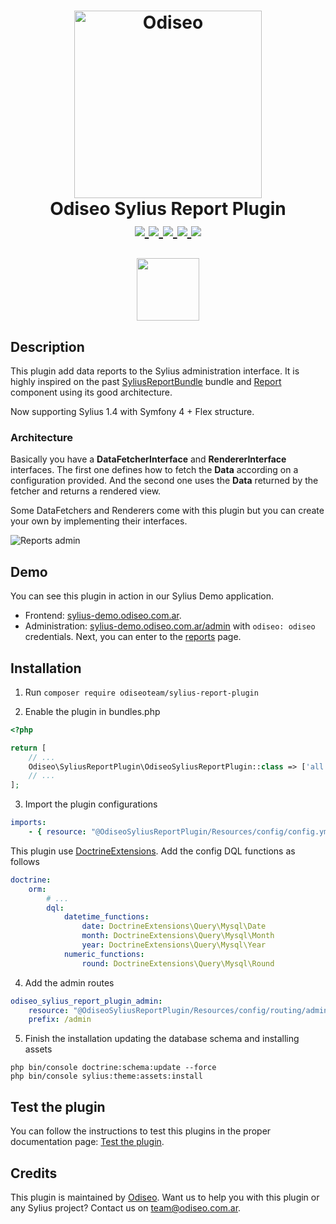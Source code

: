 <h1 align="center">
    <a href="https://odiseo.com.ar/" target="_blank" title="Odiseo">
        <img src="https://github.com/odiseoteam/SyliusReportPlugin/blob/master/logo_odiseo.png" alt="Odiseo" width="300px" />
    </a>
    <br />
    Odiseo Sylius Report Plugin
    <br />
    <a href="https://packagist.org/packages/odiseoteam/sylius-report-plugin" title="License" target="_blank">
        <img src="https://img.shields.io/packagist/l/odiseoteam/sylius-report-plugin.svg" />
    </a>
    <a href="https://packagist.org/packages/odiseoteam/sylius-report-plugin" title="Version" target="_blank">
        <img src="https://img.shields.io/packagist/v/odiseoteam/sylius-report-plugin.svg" />
    </a>
    <a href="http://travis-ci.org/odiseoteam/SyliusReportPlugin" title="Build status" target="_blank">
        <img src="https://img.shields.io/travis/odiseoteam/SyliusReportPlugin/master.svg" />
    </a>
    <a href="https://scrutinizer-ci.com/g/odiseoteam/SyliusReportPlugin/" title="Scrutinizer" target="_blank">
        <img src="https://img.shields.io/scrutinizer/g/odiseoteam/SyliusReportPlugin.svg" />
    </a>
    <a href="https://packagist.org/packages/odiseoteam/sylius-report-plugin" title="Total Downloads" target="_blank">
        <img src="https://poser.pugx.org/odiseoteam/sylius-report-plugin/downloads" />
    </a>
    <p align="center"><a href="https://sylius.com/plugins/" target="_blank"><img src="https://sylius.com/assets/badge-approved-by-sylius.png" width="100"></a></p>
</h1>

## Description

This plugin add data reports to the Sylius administration interface.
It is highly inspired on the past [SyliusReportBundle](https://github.com/Sylius/SyliusReportBundle) bundle and 
[Report](https://github.com/Sylius/Report) component using its good architecture.

Now supporting Sylius 1.4 with Symfony 4 + Flex structure.

### Architecture

Basically you have a **DataFetcherInterface** and **RendererInterface** interfaces. The first one defines how to fetch the **Data**
according on a configuration provided. And the second one uses the **Data** returned by the fetcher and returns a rendered view.

Some DataFetchers and Renderers come with this plugin but you can create your own by implementing their interfaces.

<img src="https://github.com/odiseoteam/SyliusReportPlugin/blob/master/screenshot_1.png" alt="Reports admin">

## Demo

You can see this plugin in action in our Sylius Demo application.

- Frontend: [sylius-demo.odiseo.com.ar](https://sylius-demo.odiseo.com.ar). 
- Administration: [sylius-demo.odiseo.com.ar/admin](https://sylius-demo.odiseo.com.ar/admin) with `odiseo: odiseo` credentials.
Next, you can enter to the [reports](https://sylius-demo.odiseo.com.ar/admin/reports/) page.

## Installation

1. Run `composer require odiseoteam/sylius-report-plugin`

2. Enable the plugin in bundles.php

```php
<?php

return [
    // ...
    Odiseo\SyliusReportPlugin\OdiseoSyliusReportPlugin::class => ['all' => true],
    // ...
];
```
 
3. Import the plugin configurations
 
```yml
imports:
    - { resource: "@OdiseoSyliusReportPlugin/Resources/config/config.yml" }
```

This plugin use [DoctrineExtensions](https://github.com/beberlei/DoctrineExtensions).
Add the config DQL functions as follows

```yml
doctrine:
    orm:
        # ...
        dql:
            datetime_functions:
                date: DoctrineExtensions\Query\Mysql\Date
                month: DoctrineExtensions\Query\Mysql\Month
                year: DoctrineExtensions\Query\Mysql\Year
            numeric_functions:
                round: DoctrineExtensions\Query\Mysql\Round
```

4. Add the admin routes

```yml
odiseo_sylius_report_plugin_admin:
    resource: "@OdiseoSyliusReportPlugin/Resources/config/routing/admin.yml"
    prefix: /admin
```

5. Finish the installation updating the database schema and installing assets
   
```
php bin/console doctrine:schema:update --force
php bin/console sylius:theme:assets:install
```

## Test the plugin

You can follow the instructions to test this plugins in the proper documentation page: [Test the plugin](doc/tests.md).
    
## Credits

This plugin is maintained by <a href="https://odiseo.com.ar">Odiseo</a>. Want us to help you with this plugin or any Sylius project? Contact us on <a href="mailto:team@odiseo.com.ar">team@odiseo.com.ar</a>.
